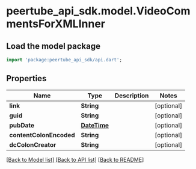 # peertube_api_sdk.model.VideoCommentsForXMLInner

## Load the model package
```dart
import 'package:peertube_api_sdk/api.dart';
```

## Properties
Name | Type | Description | Notes
------------ | ------------- | ------------- | -------------
**link** | **String** |  | [optional] 
**guid** | **String** |  | [optional] 
**pubDate** | [**DateTime**](DateTime.md) |  | [optional] 
**contentColonEncoded** | **String** |  | [optional] 
**dcColonCreator** | **String** |  | [optional] 

[[Back to Model list]](../README.md#documentation-for-models) [[Back to API list]](../README.md#documentation-for-api-endpoints) [[Back to README]](../README.md)


